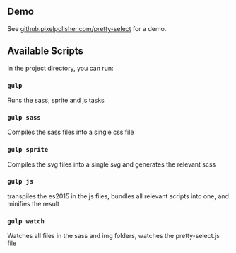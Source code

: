 ## Demo
See [github.pixelpolisher.com/pretty-select](http://github.pixelpolisher.com/pretty-select) for a demo.

## Available Scripts
In the project directory, you can run:

### `gulp`
Runs the sass, sprite and js tasks

### `gulp sass`
Compiles the sass files into a single css file

### `gulp sprite`
Compiles the svg files into a single svg and generates the relevant scss

### `gulp js`
transpiles the es2015 in the js files, bundles all relevant scripts into one, and minifies the result

### `gulp watch`
Watches all files in the sass and img folders, watches the pretty-select.js file
